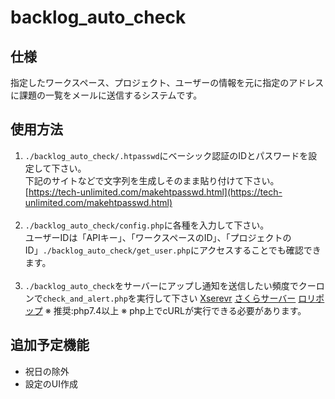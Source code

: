 # backlog_auto_check

## 仕様
指定したワークスペース、プロジェクト、ユーザーの情報を元に指定のアドレスに課題の一覧をメールに送信するシステムです。

## 使用方法
1. ```./backlog_auto_check/.htpasswd```にベーシック認証のIDとパスワードを設定して下さい。<br>
下記のサイトなどで文字列を生成しそのまま貼り付けて下さい。<br>
[https://tech-unlimited.com/makehtpasswd.html](https://tech-unlimited.com/makehtpasswd.html)
   <br><br>
2. ```./backlog_auto_check/config.php```に各種を入力して下さい。<br>
ユーザーIDは「APIキー」、「ワークスペースのID」、「プロジェクトのID」```./backlog_auto_check/get_user.php```にアクセスすることでも確認できます。
   <br><br>
3. ```./backlog_auto_check```をサーバーにアップし通知を送信したい頻度でクーロンで```check_and_alert.php```を実行して下さい
[Xserevr](https://www.xserver.ne.jp/manual/man_program_cron.php)
[さくらサーバー](https://help.sakura.ad.jp/rs/2242/)
[ロリポップ](https://lolipop.jp/manual/user/cron/)
※ 推奨:php7.4以上
※ php上でcURLが実行できる必要があります。

## 追加予定機能
- 祝日の除外
- 設定のUI作成